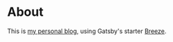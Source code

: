 # About

This is [my personal blog](https://www.imwzk.com), using Gatsby's starter [Breeze](https://github.com/keithnull/gatsby-starter-breeze).

